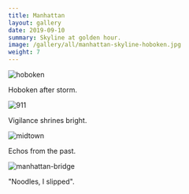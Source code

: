 ```yaml
---
title: Manhattan
layout: gallery
date: 2019-09-10
summary: Skyline at golden hour.
image: /gallery/all/manhattan-skyline-hoboken.jpg
weight: 7
---
```


![hoboken](/gallery/all/manhattan-skyline-hoboken.jpg)

Hoboken after storm.

![911](/gallery/all/DSC02942-Edit.jpg)

Vigilance shrines bright.

![midtown](/gallery/all/midtown-iso-too-high.jpg)

Echos from the past.

![manhattan-bridge](/gallery/all/DSC00347.jpg)

"Noodles, I slipped".
